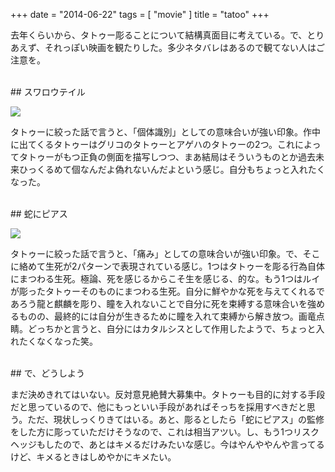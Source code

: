 +++
date = "2014-06-22"
tags = [ "movie" ]
title = "tatoo"
+++

去年くらいから、タトゥー彫ることについて結構真面目に考えている。で、とりあえず、それっぽい映画を観たりした。多少ネタバレはあるので観てない人はご注意を。

<!--more-->

<br />
## スワロウテイル

<a href="http://www.amazon.co.jp/gp/product/B00ATLG57M/ref=as_li_ss_il?ie=UTF8&camp=247&creative=7399&creativeASIN=B00ATLG57M&linkCode=as2&tag=k1ch1-22"><img border="0" src="http://ws-fe.amazon-adsystem.com/widgets/q?_encoding=UTF8&ASIN=B00ATLG57M&Format=_SL250_&ID=AsinImage&MarketPlace=JP&ServiceVersion=20070822&WS=1&tag=k1ch1-22" ></a><img src="http://ir-jp.amazon-adsystem.com/e/ir?t=k1ch1-22&l=as2&o=9&a=B00ATLG57M" width="1" height="1" border="0" alt="" style="border:none !important; margin:0px !important;" />

タトゥーに絞った話で言うと、「個体識別」としての意味合いが強い印象。作中に出てくるタトゥーはグリコのタトゥーとアゲハのタトゥーの2つ。これによってタトゥーがもつ正負の側面を描写しつつ、まあ結局はそういうものとか過去未来ひっくるめて個なんだよ偽れないんだよという感じ。自分もちょっと入れたくなった。

<br />
## 蛇にピアス

<a href="http://www.amazon.co.jp/gp/product/B007B5GLLO/ref=as_li_ss_il?ie=UTF8&camp=247&creative=7399&creativeASIN=B007B5GLLO&linkCode=as2&tag=k1ch1-22"><img border="0" src="http://ws-fe.amazon-adsystem.com/widgets/q?_encoding=UTF8&ASIN=B007B5GLLO&Format=_SL250_&ID=AsinImage&MarketPlace=JP&ServiceVersion=20070822&WS=1&tag=k1ch1-22" ></a><img src="http://ir-jp.amazon-adsystem.com/e/ir?t=k1ch1-22&l=as2&o=9&a=B007B5GLLO" width="1" height="1" border="0" alt="" style="border:none !important; margin:0px !important;" />

タトゥーに絞った話で言うと、「痛み」としての意味合いが強い印象。で、そこに絡めて生死が2パターンで表現されている感じ。1つはタトゥーを彫る行為自体にまつわる生死。極論、死を感じるからこそ生を感じる、的な。もう1つはルイが彫ったタトゥーそのものにまつわる生死。自分に鮮やかな死を与えてくれるであろう龍と麒麟を彫り、瞳を入れないことで自分に死を束縛する意味合いを強めるものの、最終的には自分が生きるために瞳を入れて束縛から解き放つ。画竜点睛。どっちかと言うと、自分にはカタルシスとして作用したようで、ちょっと入れたくなくなった笑。

<br />
## で、どうしよう

まだ決めきれてはいない。反対意見絶賛大募集中。タトゥーも目的に対する手段だと思っているので、他にもっといい手段があればそっちを採用すべきだと思う。ただ、現状しっくりきてはいる。あと、彫るとしたら「蛇にピアス」の監修をした方に彫っていただけそうなので、これは相当アツい。し、もう1つリスクヘッジもしたので、あとはキメるだけみたいな感じ。今はやんややんや言ってるけど、キメるときはしめやかにキメたい。
